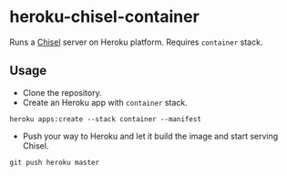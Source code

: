 # heroku-chisel-container
Runs a [Chisel](https://github.com/jpillora/chisel) server on Heroku platform. Requires `container` stack.

## Usage
* Clone the repository.
* Create an Heroku app with `container` stack.
```
heroku apps:create --stack container --manifest
```
* Push your way to Heroku and let it build the image and start serving Chisel.
```
git push heroku master
```
